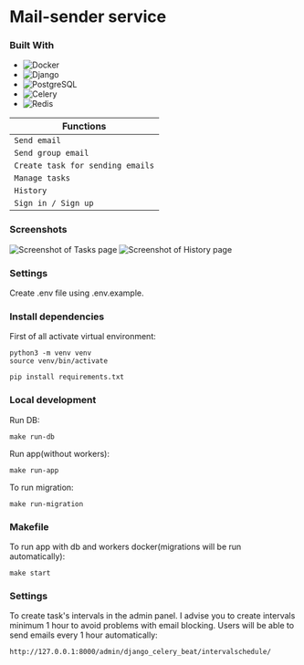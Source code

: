 # Mail-sender service

### Built With

* ![Docker][Docker]
* ![Django][Django]
* ![PostgreSQL][PostgreSQL]
* ![Celery][Celery]
* ![Redis][Redis]


Functions |
-- |
`Send email` |
`Send group email` |
`Create task for sending emails` |
`Manage tasks` |
`History` |
`Sign in / Sign up` |

### Screenshots
<image src="src/mail_sender/static/images/tasks.jpg" alt="Screenshot of Tasks page">
<image src="src/mail_sender/static/images/history.jpg" alt="Screenshot of History page">

### Settings
Create .env file using .env.example.

### Install dependencies
First of all activate virtual environment:
```
python3 -m venv venv
source venv/bin/activate
```
```
pip install requirements.txt
```

### Local development
Run DB:
```
make run-db
```
Run app(without workers):
```
make run-app
```
To run migration:
```
make run-migration
```

### Makefile

To run app with db and workers docker(migrations will be run automatically):
```
make start
```
### Settings
To create task's intervals in the admin panel. I advise you to create intervals minimum 1 hour to avoid
problems with email blocking. Users will be able to send emails every 1 hour automatically:
```
http://127.0.0.1:8000/admin/django_celery_beat/intervalschedule/
```

[Docker]: https://img.shields.io/badge/docker-000000?style=for-the-badge&logo=docker&logoColor=blue
[Django]: https://img.shields.io/badge/django-000000?style=for-the-badge&logo=django&logoColor=white
[PostgreSQL]: https://img.shields.io/badge/postgresql-000000?style=for-the-badge&logo=postgresql&logoColor=blue
[Celery]: https://img.shields.io/badge/celery-000000?style=for-the-badge&logo=celery&logoColor=green
[Redis]: https://img.shields.io/badge/redis-000000?style=for-the-badge&logo=redis&logoColor=red
